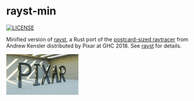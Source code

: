 # rayst-min

[![LICENSE](https://img.shields.io/badge/license-MIT-blue.svg)](LICENSE)

Minified version of [rayst](https://github.com/djeedai/rayst), a Rust port of the [postcard-sized raytracer](https://twitter.com/lexfrench/status/1049196936161415169) from Andrew Kensler distributed by Pixar at GHC 2018. See [rayst](https://github.com/djeedai/rayst) for details.

![Result image, 256 samples per pixel](https://raw.githubusercontent.com/djeedai/rayst/master/assets/pixar_256spp.png)
